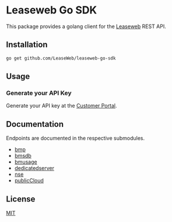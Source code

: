 # Leaseweb Go SDK

This package provides a golang client for the [Leaseweb](https://www.leaseweb.com) REST API.

## Installation

```bash
go get github.com/LeaseWeb/leaseweb-go-sdk
```

## Usage

### Generate your API Key

Generate your API key at the [Customer Portal](https://secure.leaseweb.com/).

## Documentation

Endpoints are documented in the respective submodules.

- [bmp](bmp/README.md)
- [bmsdb](bmsdb/README.md)
- [bmusage](bmusage/README.md)
- [dedicatedserver](dedicatedserver/README.md)
- [nse](nse/README.md)
- [publicCloud](publicCloud/README.md)

## License

[MIT](LICENSE.md)
